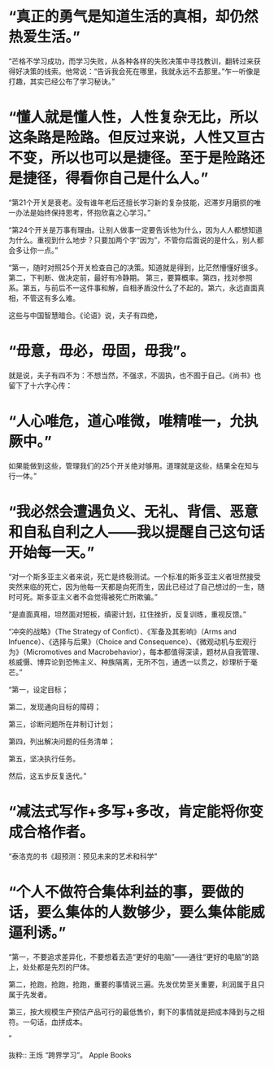 # “真正的勇气是知道生活的真相，却仍然热爱生活。”


“芒格不学习成功，而学习失败，从各种各样的失败决策中寻找教训，翻转过来获得好决策的线索。他常说：“告诉我会死在哪里，我就永远不去那里。”乍一听像是打趣，其实已经公布了学习秘诀。”

# “懂人就是懂人性，人性复杂无比，所以这条路是险路。但反过来说，人性又亘古不变，所以也可以是捷径。至于是险路还是捷径，得看你自己是什么人。”

“第21个开关是衰老。没有谁年老后还擅长学习新的复杂技能，迟滞岁月磨损的唯一办法是始终保持思考，怀抱欣喜之心学习。”

“第24个开关是万事有理由。让别人做事一定要告诉他为什么，因为人人都想知道为什么。重视到什么地步？只要加两个字“因为”，不管你后面说的是什么，别人都会多让你一点。”

“第一，随时对照25个开关检查自己的决策。知道就是得到，比茫然懵懂好很多。第二，下判断、做决定前，最好有冷静期。
第三，要算概率。第四，找对参照系。第五，与前后不一这件事和解，自相矛盾没什么了不起的。第六，永远直面真相，不管这有多么难。

这些与中国智慧暗合。《论语》说，夫子有四绝，
# “毋意，毋必，毋固，毋我”。
就是说，夫子有四不为：不想当然，不强求，不固执，也不囿于自己。《尚书》也留下了十六字心传：
# “人心唯危，道心唯微，唯精唯一，允执厥中。”
如果能做到这些，管理我们的25个开关绝对够用。道理就是这些，结果全在知与行一体。”

# “我必然会遭遇负义、无礼、背信、恶意和自私自利之人——我以提醒自己这句话开始每一天。”

“对一个斯多亚主义者来说，死亡是终极测试。一个标准的斯多亚主义者坦然接受突然来临的死亡，因为他每一天都是向死而生，因此已经过了自己想过的一生，随时可死。斯多亚主义者不会觉得被死亡所欺骗。”

“是直面真相，坦然面对短板，缜密计划，扛住挫折，反复训练，重视反馈。”

“冲突的战略》（The Strategy of Confict）、《军备及其影响》（Arms and Infuence）、《选择与后果》（Choice and Consequence）、《微观动机与宏观行为》（Micromotives and Macrobehavior），每本都值得深读，题材从自我管理、核威慑、博弈论到恐怖主义、种族隔离，无所不包，通透一以贯之，妙理析于毫芒。”



“第一，设定目标；

第二，发现通向目标的障碍；

第三，诊断问题所在并制订计划；

第四，列出解决问题的任务清单；

第五，坚决执行任务。

然后，这五步反复迭代。”

# “减法式写作+多写+多改，肯定能将你变成合格作者。



“泰洛克的书《超预测：预见未来的艺术和科学”

# “个人不做符合集体利益的事，要做的话，要么集体的人数够少，要么集体能威逼利诱。”

“第一，不要追求差异化，不要想着去造“更好的电脑”——通往“更好的电脑”的路上，处处都是先烈的尸体。

第二，抢跑，抢跑，抢跑，重要的事情说三遍。先发优势至关重要，利润属于且只属于先发者。

第三，按大规模生产预估产品可行的最低售价，剩下的事情就是把成本降到与之相符。一句话，血拼成本。

”

抜粋:: 王烁  “跨界学习”。 Apple Books  
